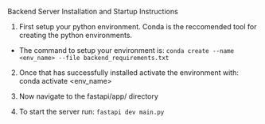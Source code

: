 
Backend Server Installation and Startup Instructions

1. First setup your python environment. Conda is the reccomended tool for creating the python environments.
  - The command to setup your environment is: `conda create --name <env_name> --file backend_requirements.txt`

2. Once that has successfully installed activate the environment with: conda activate <env_name>

3. Now navigate to the fastapi/app/ directory

4. To start the server run: `fastapi dev main.py` 


